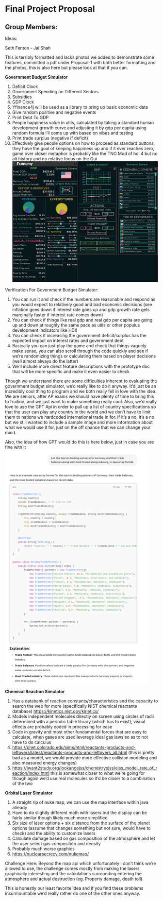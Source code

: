 # Final Project Proposal

## Group Members:
Ideas:


Seth Fenton - Jai Shah

This is terribly formatted and lacks photos we added to demonstrate some features, committed a pdf under Proposal-1 with both better formatting and the photos, this is also here but please look at that if you can.



<b>Government Budget Simulator</b>
1. Deficit Clock
2. Government Spending on Different Sectors
3. Subsidies
4. GDP Clock
5. Yfinance4j will be used as a library to bring up basic economic data
6. Give random positive and negative events
7. Print Debt To GDP
8. People happiness value in utils, calculated by taking a standard human development growth curve and adjusting it by gdp per capita using random formula I’ll come up with based on vibes and testing
9. Print trade surplus (negative if deficit)
10. Effectively give people options on how to proceed as standard buttons, they have the goal of keeping happiness up and if it ever reaches zero, game over
closer metaphor is probably like the TNO Mod of hoi 4 but no alt history and no relative focus on the Gui
![TNO Econ](Econ_Sim_TNO.png)

Verification For Government Budget Simulator:
1. You can run it and check if the numbers are reasonable and respond as you would expect to relatively good and bad economic decisions (see inflation goes down if interest rate goes up and gdp growth rate gets marginally faster if interest rate comes down)
2. You can check if things like real gdp and real gdp per capita are going up and down at roughly the same pace as utils or other populus development indicators like HDI)
3. You can check if increasing the government deficit/surplus has the expected impact on interest rates and government debt
4. Basically you can just play the game and check that things vaguely make sense, you can also scroll through the code quickly and see if we’re randomizing things or calculating them based on player decisions (well almost always do the latter)
5. We’ll include more direct feature descriptions with the prototype doc that will be more specific and make it even easier to check

Though we understand there are some difficulties inherent to evaluating the government budget simulator, we’d really like to do it anyway. It’d just be an incredibly cool thing to program and we both really fell in love with the idea. We are seniors, after AP exams we should have plenty of time to bring this to fruition, and we just want to make something really cool. Also, we’d really love to use the GPT Api in order to pull up a list of country specifications so that the user can play any country in the world and we don’t have to limit them to nations we hardcoded international trade in for. If it’s a no, it’s a no but we still wanted to include a sample image and more information about what we would use it for, just on the off chance that we can change your mind.

Also, the idea of how GPT would do this is here below, just in case you are fine with it
![GPT Econ](GPT_Image.png)


<b>Chemical Reaction Simulator</b>

1. Has a databank of reaction constants/characteristics and the capacity to search the web for more (specifically NIST chemical reactants database) https://kinetics.nist.gov/kinetics/
2. Models independent molecules directly on screen using circles of radii determined with a periodic table library (which has to exist), visual effects are probably coded in processing for ease
3. Code in gravity and most other fundamental forces that are easy to calculate, when gases are used leverage ideal gas laws so as to not have to do calculus
4. https://phet.colorado.edu/sims/html/reactants-products-and-leftovers/latest/reactants-products-and-leftovers_all.html (this is pretty bad as a model, we would provide more effective collision modeling and also measured energy changes)
5. https://iwant2study.org/lookangejss/chemistryejss/ejss_model_rate_of_reaction/index.html this is somewhat closer to what we’re going for though again we’d use real molecules so it’d be closer to a combination of the two

<b>Orbital Laser Simulator</b>
1. A straight rip of nuke map, we can use the map interface within java already 
2. Have to do slightly different math with lasers but the display can be fairly similar though likely much more simplified 
3. Six size of laser options + six distance from the surface of the planet options (assume that changes something but not sure, would have to check)  and the ability to customize lasers 
4. Calculate damage based on gas composition of the atmosphere and let the user select gas composition and density
5. Probably much worse graphics
6. https://nuclearsecrecy.com/nukemap/

Challenge Here:
Beyond the map api which unfortunately I don’t think we’re allowed to use, the challenge comes mostly from making the lasers graphically interesting and the calculations surrounding entering the atmosphere and actual destruction (eg. Property damage, death toll).

This is honestly our least favorite idea and if you find these problems insurmountable we’d really rather do one of the other ones anyway.












